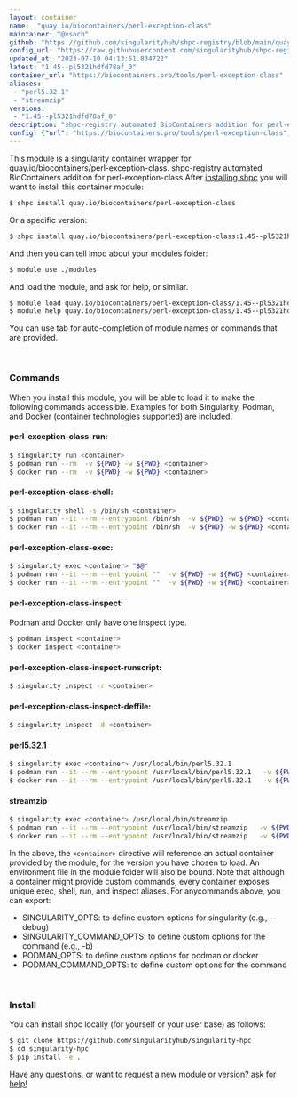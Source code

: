 ```yaml
---
layout: container
name:  "quay.io/biocontainers/perl-exception-class"
maintainer: "@vsoch"
github: "https://github.com/singularityhub/shpc-registry/blob/main/quay.io/biocontainers/perl-exception-class/container.yaml"
config_url: "https://raw.githubusercontent.com/singularityhub/shpc-registry/main/quay.io/biocontainers/perl-exception-class/container.yaml"
updated_at: "2023-07-10 04:13:51.834722"
latest: "1.45--pl5321hdfd78af_0"
container_url: "https://biocontainers.pro/tools/perl-exception-class"
aliases:
 - "perl5.32.1"
 - "streamzip"
versions:
 - "1.45--pl5321hdfd78af_0"
description: "shpc-registry automated BioContainers addition for perl-exception-class"
config: {"url": "https://biocontainers.pro/tools/perl-exception-class", "maintainer": "@vsoch", "description": "shpc-registry automated BioContainers addition for perl-exception-class", "latest": {"1.45--pl5321hdfd78af_0": "sha256:195ee07b9a93dd574265a55e8e3dc8c24b52022c82b9328b6e3697a71a319dc3"}, "tags": {"1.45--pl5321hdfd78af_0": "sha256:195ee07b9a93dd574265a55e8e3dc8c24b52022c82b9328b6e3697a71a319dc3"}, "docker": "quay.io/biocontainers/perl-exception-class", "aliases": {"perl5.32.1": "/usr/local/bin/perl5.32.1", "streamzip": "/usr/local/bin/streamzip"}}
---
```


This module is a singularity container wrapper for quay.io/biocontainers/perl-exception-class.
shpc-registry automated BioContainers addition for perl-exception-class
After [installing shpc](#install) you will want to install this container module:


```bash
$ shpc install quay.io/biocontainers/perl-exception-class
```

Or a specific version:

```bash
$ shpc install quay.io/biocontainers/perl-exception-class:1.45--pl5321hdfd78af_0
```

And then you can tell lmod about your modules folder:

```bash
$ module use ./modules
```

And load the module, and ask for help, or similar.

```bash
$ module load quay.io/biocontainers/perl-exception-class/1.45--pl5321hdfd78af_0
$ module help quay.io/biocontainers/perl-exception-class/1.45--pl5321hdfd78af_0
```

You can use tab for auto-completion of module names or commands that are provided.

<br>

### Commands

When you install this module, you will be able to load it to make the following commands accessible.
Examples for both Singularity, Podman, and Docker (container technologies supported) are included.

#### perl-exception-class-run:

```bash
$ singularity run <container>
$ podman run --rm  -v ${PWD} -w ${PWD} <container>
$ docker run --rm  -v ${PWD} -w ${PWD} <container>
```

#### perl-exception-class-shell:

```bash
$ singularity shell -s /bin/sh <container>
$ podman run --it --rm --entrypoint /bin/sh  -v ${PWD} -w ${PWD} <container>
$ docker run --it --rm --entrypoint /bin/sh  -v ${PWD} -w ${PWD} <container>
```

#### perl-exception-class-exec:

```bash
$ singularity exec <container> "$@"
$ podman run --it --rm --entrypoint ""  -v ${PWD} -w ${PWD} <container> "$@"
$ docker run --it --rm --entrypoint ""  -v ${PWD} -w ${PWD} <container> "$@"
```

#### perl-exception-class-inspect:

Podman and Docker only have one inspect type.

```bash
$ podman inspect <container>
$ docker inspect <container>
```

#### perl-exception-class-inspect-runscript:

```bash
$ singularity inspect -r <container>
```

#### perl-exception-class-inspect-deffile:

```bash
$ singularity inspect -d <container>
```


#### perl5.32.1

```bash
$ singularity exec <container> /usr/local/bin/perl5.32.1
$ podman run --it --rm --entrypoint /usr/local/bin/perl5.32.1   -v ${PWD} -w ${PWD} <container> -c " $@"
$ docker run --it --rm --entrypoint /usr/local/bin/perl5.32.1   -v ${PWD} -w ${PWD} <container> -c " $@"
```


#### streamzip

```bash
$ singularity exec <container> /usr/local/bin/streamzip
$ podman run --it --rm --entrypoint /usr/local/bin/streamzip   -v ${PWD} -w ${PWD} <container> -c " $@"
$ docker run --it --rm --entrypoint /usr/local/bin/streamzip   -v ${PWD} -w ${PWD} <container> -c " $@"
```



In the above, the `<container>` directive will reference an actual container provided
by the module, for the version you have chosen to load. An environment file in the
module folder will also be bound. Note that although a container
might provide custom commands, every container exposes unique exec, shell, run, and
inspect aliases. For anycommands above, you can export:

 - SINGULARITY_OPTS: to define custom options for singularity (e.g., --debug)
 - SINGULARITY_COMMAND_OPTS: to define custom options for the command (e.g., -b)
 - PODMAN_OPTS: to define custom options for podman or docker
 - PODMAN_COMMAND_OPTS: to define custom options for the command

<br>

### Install

You can install shpc locally (for yourself or your user base) as follows:

```bash
$ git clone https://github.com/singularityhub/singularity-hpc
$ cd singularity-hpc
$ pip install -e .
```

Have any questions, or want to request a new module or version? [ask for help!](https://github.com/singularityhub/singularity-hpc/issues)